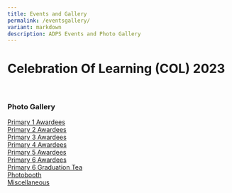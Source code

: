 ```yaml
---
title: Events and Gallery
permalink: /eventsgallery/
variant: markdown
description: ADPS Events and Photo Gallery
---
```

# Celebration Of Learning (COL) 2023 
<br>

### Photo Gallery

[Primary 1 Awardees](https://drive.google.com/drive/folders/1qYlJbk0TCfnwZ_ltqKBt-Bo8Wgcx1e_t?usp=drive_link) <br>
[Primary 2 Awardees](https://drive.google.com/drive/folders/1KEBrqBgBWcLEI4-WkNlB82E2Rq82ousB?usp=drive_link)<br>
[Primary 3 Awardees](https://drive.google.com/drive/folders/15_odzMJNocK2feilkQtDErPoNECssGpQ?usp=drive_link)<br>
[Primary 4 Awardees](https://drive.google.com/drive/folders/1YmgCeZLefzujEmLcXRlH6eWUrebpd9BZ?usp=drive_link)<br>
[Primary 5 Awardees](https://drive.google.com/drive/folders/1yOiYJ-SIlcVtkKXM6zxhwJURCQ0UuTi7?usp=drive_link)<br>
[Primary 6 Awardees](https://drive.google.com/drive/folders/1qKu8MRGBlGqkqx-5U3B3hkrwEQgCPQWb?usp=drive_link)<br>
[Primary 6 Graduation Tea](https://drive.google.com/drive/folders/1z07WnJQlFGWwj0kqEusM1zeLymHX-SB6?usp=drive_link)<br>
[Photobooth](https://drive.google.com/drive/folders/1WY-AwNoptCdRlZ6jD8YAf_Z9Q-3nK-N0?usp=drive_link) <br>
[Miscellaneous](https://drive.google.com/drive/folders/1fNALeoloxic_SoCHtCysR6Fvf5Yme7BB?usp=drive_link)
